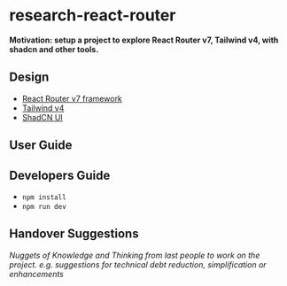 # research-react-router

**Motivation: setup a project to explore React Router v7, Tailwind v4, with shadcn and other tools.** 


## Design

* [React Router v7 framework](https://reactrouter.com/)
* [Tailwind v4](https://tailwindcss.com/)
* [ShadCN UI](https://ui.shadcn.com/)


## User Guide


## Developers Guide

* `npm install`
* `npm run dev`


## Handover Suggestions

_Nuggets of Knowledge and Thinking from last people to work on the project._
_e.g. suggestions for technical debt reduction, simplification or enhancements_

